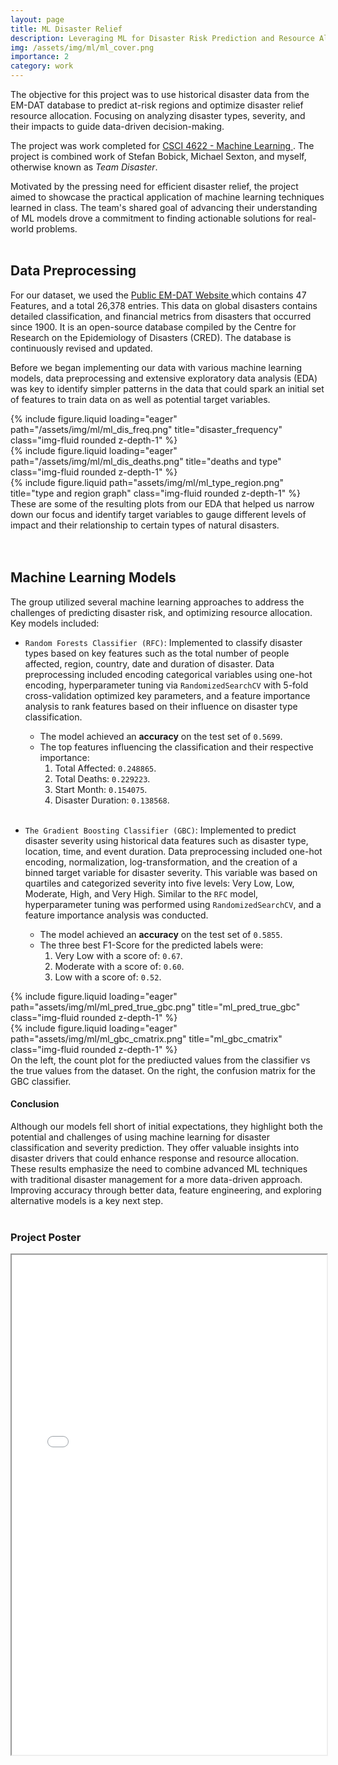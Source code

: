 ```yaml
---
layout: page
title: ML Disaster Relief
description: Leveraging ML for Disaster Risk Prediction and Resource Allocation 
img: /assets/img/ml/ml_cover.png
importance: 2
category: work
---
```


The objective for this project was to use historical disaster data from the EM-DAT database to predict at-risk regions and optimize disaster relief resource allocation. Focusing on analyzing disaster types, severity, and their impacts to guide data-driven decision-making.

The project was work completed for <a href="https://experts.colorado.edu/display/coursename_CSCI-4622" > CSCI 4622 - Machine Learning </a>. The project is combined work of Stefan Bobick, Michael Sexton, and myself, otherwise known as *Team Disaster*. 

Motivated by the pressing need for efficient disaster relief, the project aimed to showcase the practical application of machine learning techniques learned in class. The team's shared goal of advancing their understanding of ML models drove a commitment to finding actionable solutions for real-world problems.
<br><br>

## Data Preprocessing

For our dataset, we used the <a href="https://www.emdat.be/" > Public EM-DAT Website  </a>
which contains 47 Features, and a total 26,378 entries. This data on global disasters contains detailed classification, and financial metrics from disasters that occurred since 1900. It is an open-source database compiled by the Centre for Research on the Epidemiology of Disasters (CRED). The database is continuously revised and updated. 

Before we began implementing our data with various machine learning models, data preprocessing and extensive exploratory data analysis (EDA) was key to identify simpler patterns in the data that could spark an initial set of features to train data on as well as potential target variables. 

<div class="row">
    <div class="col-sm mt-3 mt-md-0">
        {% include figure.liquid loading="eager" path="/assets/img/ml/ml_dis_freq.png" title="disaster_frequency" class="img-fluid rounded z-depth-1" %}
    </div>
    <div class="col-sm mt-3 mt-md-0">
        {% include figure.liquid loading="eager" path="/assets/img/ml/ml_dis_deaths.png" title="deaths and type" class="img-fluid rounded z-depth-1" %}
    </div>
</div>
<div class="row justify-content-sm-center">
    <div class="col-sm-8 mt-3 mt-md-0">
        {% include figure.liquid path="assets/img/ml/ml_type_region.png" title="type and region graph" class="img-fluid rounded z-depth-1" %}
    </div>
</div>
<div class="caption">
    These are some of the resulting plots from our EDA that helped us narrow down our focus and identify target variables to gauge different levels of impact and their relationship to certain types of natural disasters.  
</div>
<br><br>

## Machine Learning Models

The group utilized several machine learning approaches to address the challenges of predicting disaster risk, and optimizing resource allocation. Key models included:

* `Random Forests Classifier (RFC)`: Implemented to classify disaster types based on key features such as the total number of people affected, region, country, date and duration of disaster. 
Data preprocessing included encoding categorical variables using one-hot encoding, hyperparameter tuning via `RandomizedSearchCV` with 5-fold cross-validation optimized key parameters, and a feature importance analysis to rank features based on their influence on disaster type classification.
    - The model achieved an **accuracy** on the test set of `0.5699`. 
    - The top features influencing the classification and their respective importance:
        1. Total Affected: `0.248865`.
        2. Total Deaths: `0.229223`.
        3. Start Month: `0.154075`.
        4. Disaster Duration: `0.138568`.
<br><br>

* `The Gradient Boosting Classifier (GBC)`: Implemented to predict disaster severity using historical data features such as disaster type, location, time, and event duration. Data preprocessing included one-hot encoding, normalization, log-transformation, and the creation of a binned target variable for disaster severity. This variable was based on quartiles and categorized severity into five levels: Very Low, Low, Moderate, High, and Very High. Similar to the `RFC` model, hyperparameter tuning was performed using `RandomizedSearchCV`, and a feature importance analysis was conducted.
    - The model achieved an **accuracy** on the test set of `0.5855`. 
    - The three best F1-Score for the predicted labels were:
        1. Very Low with a score of: `0.67`. 
        2. Moderate with a score of: `0.60`.
        3. Low with a score of: `0.52`. 

<div class="row">
    <div class="col-sm mt-3 mt-md-0">
        {% include figure.liquid loading="eager" path="assets/img/ml/ml_pred_true_gbc.png" title="ml_pred_true_gbc" class="img-fluid rounded z-depth-1" %}
    </div>
    <div class="col-sm mt-3 mt-md-0">
        {% include figure.liquid loading="eager" path="assets/img/ml/ml_gbc_cmatrix.png" title="ml_gbc_cmatrix" class="img-fluid rounded z-depth-1" %}
    </div>
</div>
<div class="caption">
    On the left, the count plot for the prediucted values from the classifier vs the true values from the dataset. On the right, the confusion matrix for the GBC classifier. 
</div>

#### Conclusion 
Although our models fell short of initial expectations, they highlight both the potential and challenges of using machine learning for disaster classification and severity prediction. They offer valuable insights into disaster drivers that could enhance response and resource allocation. These results emphasize the need to combine advanced ML techniques with traditional disaster management for a more data-driven approach. Improving accuracy through better data, feature engineering, and exploring alternative models is a key next step.
<br><br>

<div class="project-pdf mt-4">
  <h3>Project Poster</h3>
    <iframe src="/assets/pdf/team_disaster_poster.pdf" width="100%" height="800px"></iframe>
</div>

